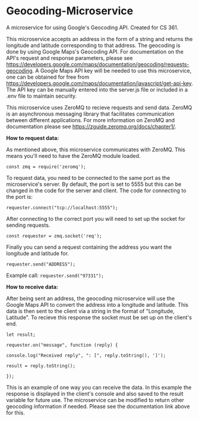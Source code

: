 # Geocoding-Microservice
A microservice for using Google's Geocoding API. Created for CS 361. 

This microservice accepts an address in the form of a string and returns the longitude and latitude corresponding to that address. The geocoding is done by using Google Maps's Geocoding API. For documentation on the API's request and response parameters, please see https://developers.google.com/maps/documentation/geocoding/requests-geocoding. A Google Maps API key will be needed to use this microservice, one can be obtained for free from https://developers.google.com/maps/documentation/javascript/get-api-key. The API key can be manually entered into the server.js file or included in a .env file to maintain security. 

This microservice uses ZeroMQ to recieve requests and send data. ZeroMQ is an asynchronous messaging library that facilitates communication between different applications. For more information on ZeroMQ and documentation please see https://zguide.zeromq.org/docs/chapter1/.

**How to request data:**

As mentioned above, this microservice communicates with ZeroMQ. This means you'll need to have the ZeroMQ module loaded.

`const zmq = require('zeromq');`

To request data, you need to be connected to the same port as the microservice's server. By default, the port is set to 5555 but this can be changed in the code for the server and client. The code for connecting to the port is:

`requester.connect("tcp://localhost:5555");`

After connecting to the correct port you will need to set up the socket for sending requests.

`const requester = zmq.socket('req');`

Finally you can send a request containing the address you want the longitude and latitude for.

`requester.send("ADDRESS");`

Example call: `requester.send("97331");`

**How to receive data:**

After being sent an address, the geocoding microservice will use the Google Maps API to convert the address into a longitude and latitude. This data is then sent to the client via a string in the format of "Longitude, Latitude". To recieve this response the socket must be set up on the client's end.

`let result;`

`requester.on("message", function (reply) {`

  `console.log("Received reply", ": [", reply.toString(), ']');`

  `result = reply.toString();`

`});`

This is an example of one way you can receive the data. In this example the response is displayed in the client's console and also saved to the result variable for future use. The microservice can be modified to return other geocoding information if needed. Please see the documentation link above for this.
